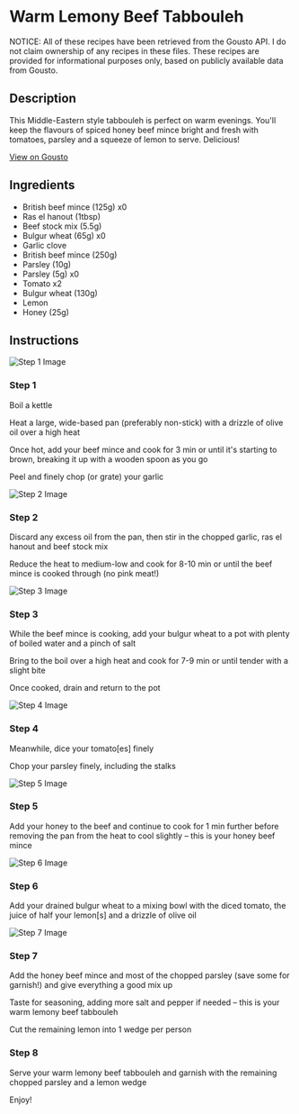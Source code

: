 # Warm Lemony Beef Tabbouleh

NOTICE: All of these recipes have been retrieved from the Gousto API. I do not claim ownership of any recipes in these files. These recipes are provided for informational purposes only, based on publicly available data from Gousto.

## Description

This Middle-Eastern style tabbouleh is perfect on warm evenings. You'll keep the flavours of spiced honey beef mince bright and fresh with tomatoes, parsley and a squeeze of lemon to serve. Delicious!

[View on Gousto](https://www.gousto.co.uk/recipes/cookbook/warm-lemony-lamb-tabbouleh)

## Ingredients

- British beef mince (125g) x0
- Ras el hanout (1tbsp)
- Beef stock mix (5.5g)
- Bulgur wheat (65g) x0
- Garlic clove
- British beef mince (250g)
- Parsley (10g)
- Parsley (5g) x0
- Tomato x2
- Bulgur wheat (130g)
- Lemon
- Honey (25g)

## Instructions

![Step 1 Image](https://production-media.gousto.co.uk/cms/recipe-step-image/512_step-1-x200.jpg)

### Step 1

Boil a kettle

Heat a large, wide-based pan (preferably non-stick) with a drizzle of olive oil over a high heat

Once hot, add your beef mince and cook for 3 min or until it's starting to brown, breaking it up with a wooden spoon as you go

Peel and finely chop (or grate) your garlic

![Step 2 Image](https://production-media.gousto.co.uk/cms/recipe-step-image/512_step-2-x200.jpg)

### Step 2

Discard any excess oil from the pan, then stir in the chopped garlic, ras el hanout and beef stock mix

Reduce the heat to medium-low and cook for 8-10 min or until the beef mince is cooked through (no pink meat!)

![Step 3 Image](https://production-media.gousto.co.uk/cms/recipe-step-image/512_step-3-x200.jpg)

### Step 3

While the beef mince is cooking, add your bulgur wheat to a pot with plenty of boiled water and a pinch of salt

Bring to the boil over a high heat and cook for 7-9 min or until tender with a slight bite

Once cooked, drain and return to the pot

![Step 4 Image](https://production-media.gousto.co.uk/cms/recipe-step-image/step-4-1702893306123-x200.jpg)

### Step 4

Meanwhile, dice your tomato[es] finely

Chop your parsley finely, including the stalks

![Step 5 Image](https://production-media.gousto.co.uk/cms/recipe-step-image/512_step-5-x200.jpg)

### Step 5

Add your honey to the beef and continue to cook for 1 min further before removing the pan from the heat to cool slightly – this is your honey beef mince

![Step 6 Image](https://production-media.gousto.co.uk/cms/recipe-step-image/512_step-6-x200.jpg)

### Step 6

Add your drained bulgur wheat to a mixing bowl with the diced tomato, the juice of half your lemon[s] and a drizzle of olive oil

![Step 7 Image](https://production-media.gousto.co.uk/cms/recipe-step-image/512_step-7-x200.jpg)

### Step 7

Add the honey beef mince and most of the chopped parsley (save some for garnish!) and give everything a good mix up

Taste for seasoning, adding more salt and pepper if needed – this is your warm lemony beef tabbouleh

Cut the remaining lemon into 1 wedge per person

### Step 8

Serve your warm lemony beef tabbouleh and garnish with the remaining chopped parsley and a lemon wedge

Enjoy!

